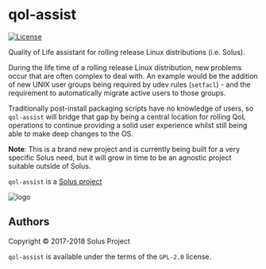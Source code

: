 # qol-assist

[![License](https://img.shields.io/badge/License-GPL%202.0-blue.svg)](https://opensource.org/licenses/GPL-2.0)

Quality of Life assistant for rolling release Linux distributions (i.e. Solus).

During the life time of a rolling release Linux distribution, new problems occur that are often
complex to deal with. An example would be the addition of new UNIX user groups being required
by udev rules (`setfacl`) - and the requirement to automatically migrate active users to those
groups.

Traditionally post-install packaging scripts have no knowledge of users, so `qol-assist`
will bridge that gap by being a central location for rolling QoL operations to continue
providing a solid user experience whilst still being able to make deep changes to the OS.

**Note**: This is a brand new project and is currently being built for a very specific Solus
need, but it will grow in time to be an agnostic project suitable outside of Solus.

`qol-assist` is a [Solus project](https://getsol.us/)

![logo](https://build.getsol.us/logo.png)

## Authors

Copyright © 2017-2018 Solus Project

`qol-assist` is available under the terms of the `GPL-2.0` license.
